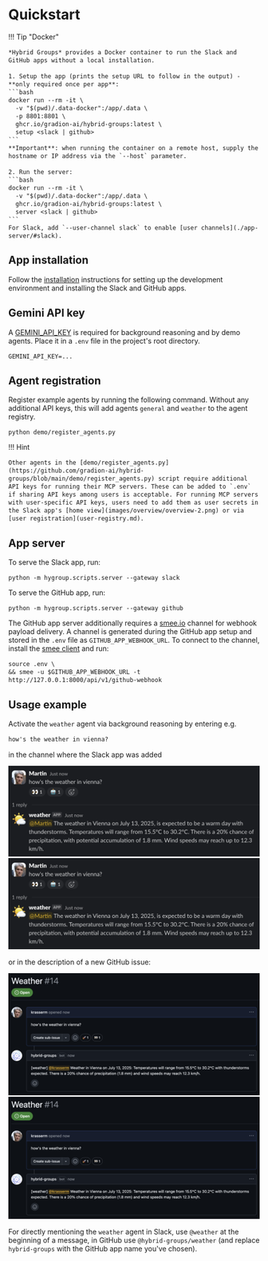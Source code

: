 # Quickstart

!!! Tip "Docker"

    *Hybrid Groups* provides a Docker container to run the Slack and GitHub apps without a local installation.      

    1. Setup the app (prints the setup URL to follow in the output) - **only required once per app**:
    ```bash    
    docker run --rm -it \
      -v "$(pwd)/.data-docker":/app/.data \
      -p 8801:8801 \
      ghcr.io/gradion-ai/hybrid-groups:latest \
      setup <slack | github>            
    ```
    **Important**: when running the container on a remote host, supply the hostname or IP address via the `--host` parameter.
    
    2. Run the server:
    ```bash
    docker run --rm -it \
      -v "$(pwd)/.data-docker":/app/.data \
      ghcr.io/gradion-ai/hybrid-groups:latest \
      server <slack | github>
    ```
    For Slack, add `--user-channel slack` to enable [user channels](./app-server/#slack).
    

## App installation

Follow the [installation](installation.md) instructions for setting up the development environment and installing the Slack and GitHub apps.

## Gemini API key

A [GEMINI_API_KEY](https://aistudio.google.com/apikey) is required for background reasoning and by demo agents. Place it in a `.env` file in the project's root directory.

```env title=".env"
GEMINI_API_KEY=...
```

## Agent registration

Register example agents by running the following command. Without any additional API keys, this will add agents `general` and `weather` to the agent registry.

```shell
python demo/register_agents.py
```

!!! Hint

    Other agents in the [demo/register_agents.py](https://github.com/gradion-ai/hybrid-groups/blob/main/demo/register_agents.py) script require additional API keys for running their MCP servers. These can be added to `.env` if sharing API keys among users is acceptable. For running MCP servers with user-specific API keys, users need to add them as user secrets in the Slack app's [home view](images/overview/overview-2.png) or via [user registration](user-registry.md).

## App server

To serve the Slack app, run:

```shell
python -m hygroup.scripts.server --gateway slack
```

To serve the GitHub app, run:

```shell
python -m hygroup.scripts.server --gateway github
```

The GitHub app server additionally requires a [smee.io](https://smee.io/) channel for webhook payload delivery. A channel is generated during the GitHub app setup and stored in the `.env` file as `GITHUB_APP_WEBHOOK_URL`. To connect to the channel, install the [smee client](https://github.com/probot/smee-client) and run:

```shell
source .env \
&& smee -u $GITHUB_APP_WEBHOOK_URL -t http://127.0.0.1:8000/api/v1/github-webhook
```

## Usage example

Activate the `weather` agent via background reasoning by entering e.g.

```markdown
how's the weather in vienna?
```

in the channel where the Slack app was added

<div class="image-zoom quickstart-image">
  <a href="../images/quickstart/quickstart-1.png" target="_blank"><img src="../images/quickstart/quickstart-1.png" class="thumbnail"></a>
  <a href="../images/quickstart/quickstart-1.png" target="_blank" class="large-link"><img src="../images/quickstart/quickstart-1.png" class="large"></a>
</div>

or in the description of a new GitHub issue:

<div class="image-zoom quickstart-image">
  <a href="../images/quickstart/quickstart-2.png" target="_blank"><img src="../images/quickstart/quickstart-2.png" class="thumbnail"></a>
  <a href="../images/quickstart/quickstart-2.png" target="_blank" class="large-link"><img src="../images/quickstart/quickstart-2.png" class="large"></a>
</div>

For directly mentioning the `weather` agent in Slack, use `@weather` at the beginning of a message, in GitHub use `@hybrid-groups/weather` (and replace `hybrid-groups` with the GitHub app name you've chosen).
